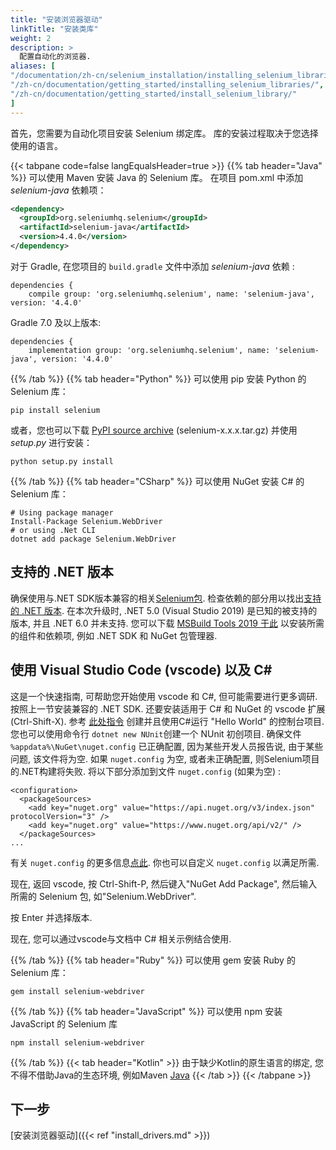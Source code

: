 ```yaml
---
title: "安装浏览器驱动"
linkTitle: "安装类库"
weight: 2
description: >
  配置自动化的浏览器.
aliases: [
"/documentation/zh-cn/selenium_installation/installing_selenium_libraries/",
"/zh-cn/documentation/getting_started/installing_selenium_libraries/",
"/zh-cn/documentation/getting_started/install_selenium_library/"
]
---
```


首先，您需要为自动化项目安装 Selenium 绑定库。
库的安装过程取决于您选择使用的语言。

{{< tabpane code=false langEqualsHeader=true >}}
  {{% tab header="Java" %}}
可以使用 Maven 安装 Java 的 Selenium 库。
在项目 pom.xml 中添加 _selenium-java_ 依赖项：

```xml
<dependency>
  <groupId>org.seleniumhq.selenium</groupId>
  <artifactId>selenium-java</artifactId>
  <version>4.4.0</version>
</dependency>
```

对于 Gradle, 在您项目的 `build.gradle` 文件中添加 _selenium-java_ 依赖 :

```text
dependencies {
    compile group: 'org.seleniumhq.selenium', name: 'selenium-java', version: '4.4.0'
```

Gradle 7.0 及以上版本:

```text
dependencies {
    implementation group: 'org.seleniumhq.selenium', name: 'selenium-java', version: '4.4.0'
```

  {{% /tab %}}
  {{% tab header="Python" %}}
  可以使用 pip 安装 Python 的 Selenium 库：

```shell
pip install selenium
```

或者，您也可以下载 [PyPI source archive](https://pypi.org/project/selenium/#files)
(selenium-x.x.x.tar.gz) 并使用 _setup.py_ 进行安装：

```shell
python setup.py install
```
  {{% /tab %}}
  {{% tab header="CSharp" %}}
  可以使用 NuGet 安装 C# 的 Selenium 库：

```shell
# Using package manager
Install-Package Selenium.WebDriver
# or using .Net CLI
dotnet add package Selenium.WebDriver
```
## 支持的 .NET 版本
确保使用与.NET SDK版本兼容的相关[Selenium包](https://www.nuget.org/packages/Selenium.WebDriver).
检查依赖的部分用以找出[支持的 .NET 版本](https://dotnet.microsoft.com/en-us/download/dotnet).
在本次升级时, .NET 5.0 (Visual Studio 2019) 是已知的被支持的版本, 并且 .NET 6.0 并未支持.
您可以下载 [MSBuild Tools 2019 于此](https://docs.microsoft.com/en-us/visualstudio/install/create-an-offline-installation-of-visual-studio?view=vs-2019)
以安装所需的组件和依赖项, 例如 .NET SDK 和 NuGet 包管理器.

## 使用 Visual Studio Code (vscode) 以及 C#
这是一个快速指南, 可帮助您开始使用 vscode 和 C#, 但可能需要进行更多调研.
按照上一节安装兼容的 .NET SDK.
还要安装适用于 C# 和 NuGet 的 vscode 扩展 (Ctrl-Shift-X).
参考 [此处指令](https://docs.microsoft.com/en-us/dotnet/core/tutorials/with-visual-studio-code?pivots=dotnet-5-0) 
创建并且使用C#运行 "Hello World" 的控制台项目.
您也可以使用命令行 `dotnet new NUnit`创建一个 NUnit 初创项目.
确保文件 `%appdata%\NuGet\nuget.config` 已正确配置, 
因为某些开发人员报告说, 
由于某些问题, 该文件将为空.
如果 `nuget.config` 为空,
或者未正确配置, 
则Selenium项目的.NET构建将失败.
将以下部分添加到文件 `nuget.config` (如果为空) :
```
<configuration>
  <packageSources>
    <add key="nuget.org" value="https://api.nuget.org/v3/index.json" protocolVersion="3" />
    <add key="nuget.org" value="https://www.nuget.org/api/v2/" />   
  </packageSources>
...
```
有关 `nuget.config` 的更多信息[点此](https://docs.microsoft.com/en-us/nuget/reference/nuget-config-file).
你也可以自定义 `nuget.config` 以满足所需.

现在, 返回 vscode, 按 Ctrl-Shift-P, 
然后键入"NuGet Add Package", 
然后输入所需的 Selenium 包, 
如"Selenium.WebDriver".

按 Enter 并选择版本.

现在, 您可以通过vscode与文档中 C# 相关示例结合使用.

  {{% /tab %}}
  {{% tab header="Ruby" %}}
  可以使用 gem 安装 Ruby 的 Selenium 库：

```shell
gem install selenium-webdriver
```

  {{% /tab %}}
  {{% tab header="JavaScript" %}}
  可以使用 npm 安装 JavaScript 的 Selenium 库

```shell
npm install selenium-webdriver
```
  {{% /tab %}}
  {{< tab header="Kotlin" >}}
  由于缺少Kotlin的原生语言的绑定, 您不得不借助Java的生态环境, 例如Maven [Java](#java)
  {{< /tab >}}
{{< /tabpane >}}

## 下一步
[安装浏览器驱动]({{< ref "install_drivers.md" >}})
